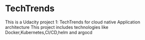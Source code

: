 # TechTrends
This is a Udacity project 1: TechTrends for cloud native Application architecture
This project includes technologies like Docker,Kubernetes,CI/CD,helm and argocd
